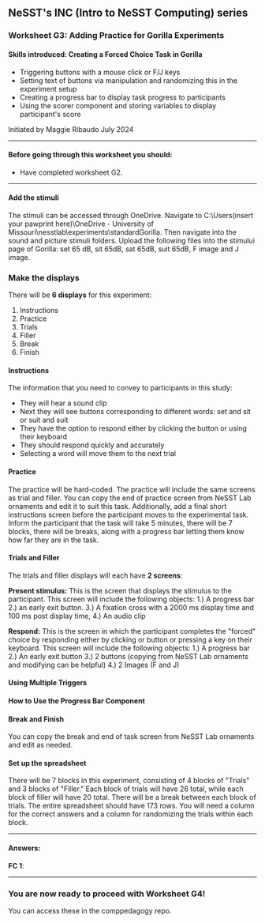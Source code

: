 ## NeSST's INC (Intro to NeSST Computing) series
### Worksheet G3: Adding Practice for Gorilla Experiments

#### Skills introduced: Creating a Forced Choice Task in Gorilla 
* Triggering buttons with a mouse click or F/J keys
* Setting text of buttons via manipulation and randomizing this in the experiment setup
* Creating a progress bar to display task progress to participants 
* Using the scorer component and storing variables to display participant's score

Initiated by Maggie Ribaudo July 2024

---------------------------------------------------------------------------
#### Before going through this worksheet you should:
* Have completed worksheet G2.
---------------------------------------------------------------------------
#### Add the stimuli
The stimuli can be accessed through OneDrive. Navigate to C:\Users\(insert your pawprint here)\OneDrive - University of Missouri\nesstlab\experiments\standardGorilla\. Then navigate into the sound and picture stimuli folders. Upload the following files into the stimului page of Gorilla: set 65 dB, sit 65dB, sat 65dB, suit 65dB, F image and J image. 

### Make the displays
There will be **6 displays** for this experiment:
1. Instructions
2. Practice
3. Trials
4. Filler
5. Break
6. Finish

#### Instructions
The information that you need to convey to participants in this study:
* They will hear a sound clip
* Next they will see buttons corresponding to different words: set and sit or suit and suit
* They have the option to respond either by clicking the button or using their keyboard
* They should respond quickly and accurately
* Selecting a word will move them to the next trial

#### Practice
The practice will be hard-coded. The practice will include the same screens as trial and filler. You can copy the end of practice screen from NeSST Lab ornaments and edit it to suit this task. Additionally, add a final short instructions screen before the participant moves to the experimental task. Inform the participant that the task will take 5 minutes, there will be 7 blocks, there will be breaks, along with a progress bar letting them know how far they are in the task. 

#### Trials and Filler
The trials and filler displays will each have **2 screens**:

**Present stimulus:** This is the screen that displays the stimulus to the participant. This screen will include the following objects:
1.) A progress bar
2.) an early exit button.
3.) A fixation cross with a 2000 ms display time and 100 ms post display time, 
4.) An audio clip

**Respond:** This is the screen in which the participant completes the "forced" choice by responding either by clicking or button or pressing a key on their keyboard. This screen will include the following objects:
1.) A progress bar
2.) An early exit button
3.) 2 buttons (copying from NeSST Lab ornaments and modifying can be helpful)
4.) 2 Images (F and J)

#### Using Multiple Triggers

#### How to Use the Progress Bar Component

#### Break and Finish
You can copy the break and end of task screen from NeSST Lab ornaments and edit as needed.  

#### Set up the spreadsheet
There will be 7 blocks in this experiment, consisting of 4 blocks of "Trials" and 3 blocks of "Filler." Each block of trials will have 26 total, while each block of filler will have 20 total. There will be a break between each block of trials. The entire spreadsheet should have 173 rows. You will need a column for the correct answers and a column for randomizing the trials within each block. 

--------------------------------------------------------------------------------------------------------------------------------------------------------------------------------
#### Answers:

**FC 1**: 

--------------------------------------------------------------------------------------------------------------------------------------------------------------------------------
### You are now ready to proceed with Worksheet G4!
You can access these in the comppedagogy repo.
